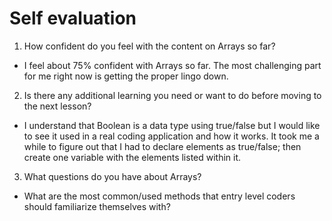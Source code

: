 # Self evaluation

1. How confident do you feel with the content on Arrays so far?
  * I feel about 75% confident with Arrays so far.  The most challenging part for me right now is getting the proper lingo down.

2. Is there any additional learning you need or want to do before moving to the next lesson?
  * I understand that Boolean is a data type using true/false but I would like to see it used in a real coding application and how it works. It took me a while to figure out that I had to declare elements as true/false; then create one variable with the elements listed within it.

3. What questions do you have about Arrays?
  * What are the most common/used methods that entry level coders should familiarize themselves with?
